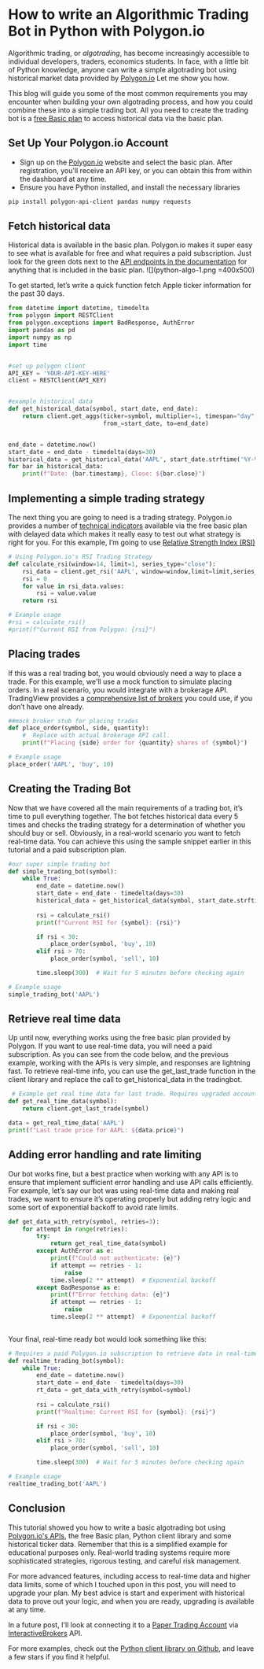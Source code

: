 # How to write an Algorithmic Trading Bot in Python with Polygon.io

Algorithmic trading, or *algotrading*, has become increasingly accessible to individual developers,  traders, economics students. In face, with a little bit of Python knowledge, anyone can write a simple algotrading bot using  historical market data provided by [Polygon.io](https://polygon.io) Let me show you how. 

This blog will guide you some of the most common requirements you may encounter when building your own algotrading process, and how you could combine these into a simple trading bot. All you need to create the trading bot is a [free Basic plan](https://polygon.io/pricing?utm_campaign=quintontradingbot) to access  historical data via the basic plan.  

## Set Up Your Polygon.io Account
- Sign up on the [Polygon.io](https://polygon.io/pricing?utm_campaign=quintontradingbot) website and select the basic plan. After registration, you'll receive an API key, or you can obtain this from within the dashboard at any time.
- Ensure you have Python installed, and  install the necessary libraries

```bash
pip install polygon-api-client pandas numpy requests
```
## Fetch historical data
Historical data is available in the basic plan. Polygon.io makes it super easy to see what is available for free and what requires a paid subscription. Just look for the green dots next to the [API endpoints in the documentation](https://polygon.io/docs/stocks/getting-started) for anything that is included in the basic plan.
![](python-algo-1.png =400x500)

To get started, let’s write a quick function fetch Apple ticker information for the past 30 days.

```python
from datetime import datetime, timedelta
from polygon import RESTClient
from polygon.exceptions import BadResponse, AuthError
import pandas as pd
import numpy as np
import time


#set up polygon client
API_KEY = 'YOUR-API-KEY-HERE'
client = RESTClient(API_KEY)


#example historical data
def get_historical_data(symbol, start_date, end_date):
    return client.get_aggs(ticker=symbol, multiplier=1, timespan="day", 
                           from_=start_date, to=end_date)


end_date = datetime.now()
start_date = end_date - timedelta(days=30)
historical_data = get_historical_data('AAPL', start_date.strftime('%Y-%m-%d'), end_date.strftime('%Y-%m-%d'))
for bar in historical_data:
    print(f"Date: {bar.timestamp}, Close: ${bar.close}")

```

## Implementing a simple trading strategy
The next thing you are going to need is a trading strategy.  Polygon.io provides a number of [technical indicators](https://polygon.io/docs/stocks/get_v1_indicators_macd__stockticker) available via the free basic plan with delayed data which makes it really easy to test out what strategy is right for you. For this example, I’m going to use [Relative Strength Index \(RSI\)](https://www.stockmarketguides.com/article/rsi-indicator) 

```python
# Using Polygon.io's RSI Trading Strategy
def calculate_rsi(window=14, limit=1, series_type="close"):
    rsi_data = client.get_rsi('AAPL', window=window,limit=limit,series_type=series_type)
    rsi = 0
    for value in rsi_data.values:
        rsi = value.value
    return rsi

# Example usage
#rsi = calculate_rsi()
#print(f"Current RSI from Polygon: {rsi}")

```

## Placing trades
If this was a real trading bot, you would obviously need a way to place a trade. For this example, we'll use a mock function to simulate placing orders. In a real scenario, you would integrate with a brokerage API. TradingView provides a [comprehensive list of brokers](https://www.tradingview.com/support/solutions/43000479307-what-brokers-can-i-trade-through-on-tradingview/) you could use, if you don’t have one already. 

```python
##mock broker stub for placing trades
def place_order(symbol, side, quantity):
    #  Replace with actual brokerage API call.
    print(f"Placing {side} order for {quantity} shares of {symbol}")

# Example usage
place_order('AAPL', 'buy', 10)
```

## Creating the Trading Bot
Now that we have covered all the main requirements of a trading bot, it’s time to pull everything together.  The bot fetches historical data every 5 times and checks the trading strategy for a determination of whether you should buy or sell.  Obviously, in a real-world scenario you want to fetch real-time data. You can achieve this using the sample snippet earlier in this tutorial and a paid subscription plan. 

```python
#our super simple trading bot
def simple_trading_bot(symbol):
    while True:
        end_date = datetime.now()
        start_date = end_date - timedelta(days=30)
        historical_data = get_historical_data(symbol, start_date.strftime('%Y-%m-%d'), end_date.strftime('%Y-%m-%d'))
        
        rsi = calculate_rsi()
        print(f"Current RSI for {symbol}: {rsi}")

        if rsi < 30:
            place_order(symbol, 'buy', 10)
        elif rsi > 70:
            place_order(symbol, 'sell', 10)

        time.sleep(300)  # Wait for 5 minutes before checking again

# Example usage
simple_trading_bot('AAPL')

```

## Retrieve real time data
Up until now, everything works using the free basic plan provided by Polygon. If you want to use real-time data, you will need a paid subscription. As you can see from the code below, and the previous example, working with the APIs is very simple, and responses are lightning fast. To retrieve real-time info, you can use the get_last_trade function in the client library and replace the call to get_historical_data in the tradingbot. 

```python
 # Example get real time data for last trade. Requires upgraded account.
def get_real_time_data(symbol):
    return client.get_last_trade(symbol)

data = get_real_time_data('AAPL')
print(f"Last trade price for AAPL: ${data.price}")
```

## Adding error handling and rate limiting
Our bot works fine, but a best practice when working with any API is to ensure that implement sufficient error handling and use API calls efficiently. For example, let’s say our bot was using real-time data and making real trades, we want to ensure it’s operating properly but adding retry logic and some sort of exponential backoff to avoid rate limits. 

```python
def get_data_with_retry(symbol, retries=3):
    for attempt in range(retries):
        try:
            return get_real_time_data(symbol)
        except AuthError as e:
            print(f"Could not authenticate: {e}")
            if attempt == retries - 1:
                raise
            time.sleep(2 ** attempt)  # Exponential backoff
        except BadResponse as e:
            print(f"Error fetching data: {e}")
            if attempt == retries - 1:
                raise
            time.sleep(2 ** attempt)  # Exponential backoff
        

```

Your final, real-time ready bot would look something like this:

```python
# Requires a paid Polygon.io subscription to retrieve data in real-time
def realtime_trading_bot(symbol):
    while True:
        end_date = datetime.now()
        start_date = end_date - timedelta(days=30)
        rt_data = get_data_with_retry(symbol=symbol)
        
        rsi = calculate_rsi()
        print(f"Realtime: Current RSI for {symbol}: {rsi}")

        if rsi < 30:
            place_order(symbol, 'buy', 10)
        elif rsi > 70:
            place_order(symbol, 'sell', 10)

        time.sleep(300)  # Wait for 5 minutes before checking again

# Example usage
realtime_trading_bot('AAPL')

```

## Conclusion
This tutorial showed you how to write a basic algotrading bot using [Polygon.io's APIs](https://polygon.io/utm_campaign=quintontradingbot),  the free Basic plan, Python  client library and some historical ticker data. Remember that this is a simplified example for educational purposes only. Real-world trading systems require more sophisticated strategies, rigorous testing, and careful risk management. 

For more advanced features, including access to real-time data and higher data limits, some of which I touched upon in this post,  you will need to upgrade your plan. My best advice is start and experiment with historical data to prove out your logic, and when you are ready, upgrading is available at any time. 

In a future post, I'll look at connecting it to a [Paper Trading Account](https://algo-trading.readthedocs.io/en/latest/paper-trading.html) via [InteractiveBrokers](https://www.interactivebrokers.com/en/home.php) API.  

For more examples, check out the [Python client library on Github](https://github.com/polygon-io/client-python/tree/master), and leave a few stars if you find it helpful. 
